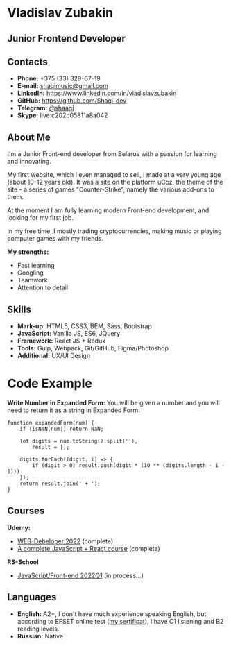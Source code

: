 # Vladislav Zubakin
## Junior Frontend Developer
## Contacts
- **Phone:** +375 (33) 329-67-19
- **E-mail:** shaqimusic@gmail.com
- **LinkedIn:** https://www.linkedin.com/in/vladislavzubakin
- **GitHub:** https://github.com/Shaqi-dev
- **Telegram:** [@shaaqi](https://t.me/shaaaqi)
- **Skype:** live:c202c05811a8a042
## About Me
I'm a Junior Front-end developer from Belarus with a passion for learning and innovating.

My first website, which I even managed to sell, I made at a very young age (about 10-12 years old). It was a site on the platform uCoz, the theme of the site - a 
series of games "Counter-Strike", namely the various add-ons to them.

At the moment I am fully learning modern Front-end development, and looking for my first job.

In my free time, I mostly trading cryptocurrencies, making music or playing computer games with my friends.

**My strengths:**
- Fast learning
- Googling
- Teamwork
- Attention to detail
## Skills
- **Mark-up:** HTML5, CSS3, BEM, Sass, Bootstrap
- **JavaScript:** Vanilla JS, ES6, JQuery
- **Framework:** React JS + Redux
- **Tools:** Gulp, Webpack, Git/GitHub, Figma/Photoshop
- **Additional:** UX/UI Design
# Code Example
**Write Number in Expanded Form:** You will be given a number and you will need to return it as a string in Expanded Form.
```
function expandedForm(num) {
    if (isNaN(num)) return NaN;
    
    let digits = num.toString().split(''),
        result = [];
    
    digits.forEach((digit, i) => { 
        if (digit > 0) result.push(digit * (10 ** (digits.length - i - 1)))
    });
    return result.join(' + ');
}
```
## Courses
**Udemy:**
- [WEB-Debeloper 2022](https://www.udemy.com/course/webdeveloper/) (complete)
- [A complete JavaScript + React course](https://www.udemy.com/course/javascript_full/) (complete)

**RS-School**
- [JavaScript/Front-end 2022Q1](https://rs.school/js/) (in process...)
## Languages
- **English:** A2+, I don't have much experience speaking English, but according to EFSET online test ([my sertificat](https://www.efset.org/cert/DGA3V5)), I have C1 listening and B2 reading levels.
- **Russian:** Native
